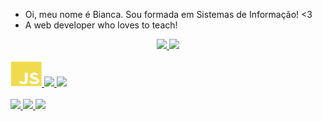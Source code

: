 - Oi, meu nome é Bianca. Sou formada em Sistemas de Informação! <3
- A web developer who loves to teach!

<div align="center">
  <a href="https://github.com/biadias99%22%3E">
  <img height="180em" src="https://github-readme-stats.vercel.app/api?username=biadias99&show_icons=true&theme=shades-of-purple&include_all_commits=true&count_private=true%22/%3E" />
  <img height="180em" src="https://github-readme-stats.vercel.app/api/top-langs/?username=biadias99&layout=compact&langs_count=7&theme=shades-of-purple%22/%3E"/>
</div>

<div style="display: inline_block"><br>
  <img height="40" width="50" src="https://raw.githubusercontent.com/devicons/devicon/master/icons/javascript/javascript-plain.svg" />
  <img height="50em" src="https://cdn.jsdelivr.net/gh/devicons/devicon/icons/html5/html5-plain-wordmark.svg" />
  <img height="50em" src="https://cdn.jsdelivr.net/gh/devicons/devicon/icons/css3/css3-plain-wordmark.svg" />
 
</div>
  
 <br>
  
 <a href= "https://www.linkedin.com/in/bianca-dias-barbosa-bb6b77164/" target="_blank">
  <img src="https://img.shields.io/badge/LinkedIn-0077B5?style=for-the-badge&logo=linkedin&logoColor=white%22target=%22_blank%22%3E" />
 </a>
 <a href= "mailto:bianca.d.barbosa@unesp.br" target="_blank">
  <img src="https://img.shields.io/badge/Gmail-D14836?style=for-the-badge&logo=gmail&logoColor=white%22target=%22_blank%22%3E" />
 </a>
 <a href= "https://www.instagram.com/bia.dias.barbosa/" target="_blank">
  <img src="https://img.shields.io/badge/Instagram-E4405F?style=for-the-badge&logo=instagram&logoColor=white%22target=%22_blank%22%3E" />
 </a>

</div>
